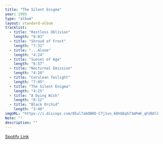 ```yaml
---
title: "The Silent Enigma"
year: 1995
type: "album"
layout: standard-album
tracklist:
  - title: "Restless Oblivion" 
    length: "8:03"
  - title: "Shroud of Frost" 
    length: "7:31"
  - title: "...Alone"
    length: "4:24"
  - title: "Sunset of Age" 
    length: "6:57"
  - title: "Nocturnal Emission" 
    length: "4:20"
  - title: "Cerulean Twilight" 
    length: "7:05"
  - title: "The Silent Enigma" 
    length: "4:25"
  - title: "A Dying Wish" 
    length: "8:12"
  - title: "Black Orchid" 
    length: "3:40"
imgURL: "https://i.discogs.com/05ul7abOBRO-C7j1vn_68hQ8qh73mPmK_qFdQXlPokE/rs:fit/g:sm/q:90/h:600/w:600/czM6Ly9kaXNjb2dz/LWRhdGFiYXNlLWlt/YWdlcy9SLTM3ODAx/My0xMTU1MzM4MzUx/LmpwZWc.jpeg"
Note: ""
description: ""
---
```

[Spotify Link]()
